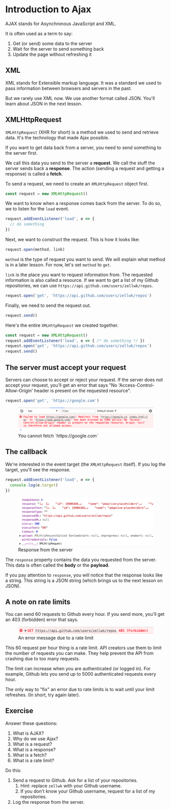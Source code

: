# Introduction to Ajax

AJAX stands for Asynchronous JavaScript and XML.

It is often used as a term to say:

1. Get (or send) some data to the server
2. Wait for the server to send something back
3. Update the page without refreshing it

## XML

XML stands for Extensible markup language. It was a standard we used to pass information between browsers and servers in the past.

But we rarely use XML now. We use another format called JSON. You'll learn about JSON in the next lesson.

## XMLHttpRequest

`XMLHttpRequest` (XHR for short) is a method we used to send and retrieve data. It's the technology that made Ajax possible.

If you want to get data back from a server, you need to send something to the server first.

We call this data you send to the server a **request**. We call the stuff the server sends back a **response**. The action (sending a request and getting a response) is called a **fetch**.

To send a request, we need to create an `XMLHttpRequest` object first.

```js
const request = new XMLHttpRequest()
```

We want to know when a response comes back from the server. To do so, we to listen for the `load` event.

```js
request.addEventListener('load', e => {
  // do something
})
```

Next, we want to construct the request. This is how it looks like:

```js
request.open(method, link)
```

`method` is the type of request you want to send. We will explain what method is in a later lesson. For now, let's set `method` to `get`.

`link` is the place you want to request information from. The requested information is also called a resource. If we want to get a list of my Github repositories, we can use `https://api.github.com/users/zellwk/repos`.

```js
request.open('get', 'https://api.github.com/users/zellwk/repos')
```

Finally, we need to send the request out.

```js
request.send()
```

Here's the entire `XMLHttpRequest` we created together.

```js
const request = new XMLHttpRequest()
request.addEventListener('load', e => { /* do something */ })
request.open('get', 'https://api.github.com/users/zellwk/repos')
request.send()
```

## The server must accept your request

Servers can choose to accept or reject your request. If the server does not accept your request, you'll get an error that says "No 'Access-Control-Allow-Origin' header is present on the requested resource".

```js
request.open('get', 'https://google.com')
```

<figure>
  <img src="../../images/ajax/xhr/no-cors.png" alt="An error message">
  <figcaption>You cannot fetch `https://google.com`</figcaption>
</figure>

## The callback

We're interested in the event target (the `XMLHttpRequest` itself). If you log the target, you'll see the response.

```js
request.addEventListener('load', e => {
  console.log(e.target)
})
```

<figure>
  <img src="../../images/ajax/xhr/response.png" alt="Response from the server">
  <figcaption aria-hidden>Response from the server</figcaption>
</figure>

The `response` property contains the data you requested from the server. This data is often called the **body** or the **payload**.

If you pay attention to `response`, you will notice that the response looks like a string. This string is a JSON string (which brings us to the next lesson on JSON).

## A note on rate limits

You can send 60 requests to Github every hour. If you send more, you'll get an 403 (forbidden) error that says.

<figure>
  <img src="../../images/ajax/xhr/rate-limit.png" alt="An error message">
  <figcaption>An error message due to a rate limit</figcaption>
</figure>

This 60 request per hour thing is a rate limit. API creators use them to limit the number of requests you can make. They help prevent the API from crashing due to too many requests.

The limit can increase when you are authenticated (or logged in). For example, Github lets you send up to 5000 authenticated requests every hour.

The only way to "fix" an error due to rate limits is to wait until your limit refreshes. (In short, try again later).

## Exercise

Answer these questions:

1. What is AJAX?
2. Why do we use Ajax?
3. What is a request?
4. What is a response?
5. What is a fetch?
6. What is a rate limit?

Do this:

1. Send a request to Github. Ask for a list of your repositories.
   1. Hint: replace `zellwk` with your Github username.
   2. If you don't know your Github username, request for a list of my repositories.
2. Log the response from the server.
